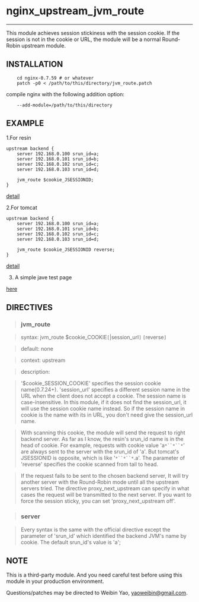 # nginx\_upstream\_jvm\_route #

---


This module achieves session stickiness with the session cookie. If the session is not in the cookie or URL, the module will be a normal Round-Robin upstream module.

## INSTALLATION ##
```
    cd nginx-0.7.59 # or whatever
    patch -p0 < /path/to/this/directory/jvm_route.patch
```
compile nginx with the following addition option:
```
    --add-module=/path/to/this/directory
```
## EXAMPLE ##
1.For resin
```
upstream backend {
    server 192.168.0.100 srun_id=a;
    server 192.168.0.101 srun_id=b;
    server 192.168.0.102 srun_id=c;
    server 192.168.0.103 srun_id=d;

    jvm_route $cookie_JSESSIONID;
}
```
[detail](http://code.google.com/p/nginx-upstream-jvm-route/wiki/nginx_with_resin)

2.For tomcat
```
upstream backend {
    server 192.168.0.100 srun_id=a;
    server 192.168.0.101 srun_id=b;
    server 192.168.0.102 srun_id=c;
    server 192.168.0.103 srun_id=d;

    jvm_route $cookie_JSESSIONID reverse;
}
```
[detail](http://code.google.com/p/nginx-upstream-jvm-route/wiki/nginx_with_tomcat)

3. A simple jave test page

[here](http://code.google.com/p/nginx-upstream-jvm-route/wiki/simple_java_test_page)

## DIRECTIVES ##

> ### jvm\_route ###

> syntax: jvm\_route $cookie\_COOKIE`[`|session\_url`]` `[`reverse`]`

> default: none

> context: upstream

> description:

> '$cookie\_SESSION\_COOKIE' specifies the session cookie name(0.7.24+). 'session\_url' specifies a different session name in the URL when the client does not accept a cookie. The session name is case-insensitive. In this module, if it does not find the session\_url, it will use the session cookie name instead. So if the session name in cookie is the name with its in URL, you don't need give the session\_url name.

> With scanning this cookie, the module will send the request to right backend server. As far as I know, the resin's srun\_id name is in the head of cookie. For example, requests with cookie value 'a`*``*``*`' are always sent to the server with the srun\_id of 'a'. But tomcat's JSESSIONID is opposite, which is like '`*``*``*`.a'. The parameter of 'reverse' specifies the cookie scanned from tail to head.

> If the request fails to be sent to the chosen backend server, It will try another server with the Round-Robin mode until all the upstream servers tried. The directive proxy\_next\_upstream can specify in what cases the request will be transmitted to the next server. If you want to force the session sticky, you can set 'proxy\_next\_upstream off'.

> ### server ###

> Every syntax is the same with the official directive except the parameter of 'srun\_id' which identified the backend JVM's name by cookie. The default srun\_id's value is 'a';


## NOTE ##

This is a third-party module. And you need careful test before using this module in your production environment.

Questions/patches may be directed to Weibin Yao, yaoweibin@gmail.com.